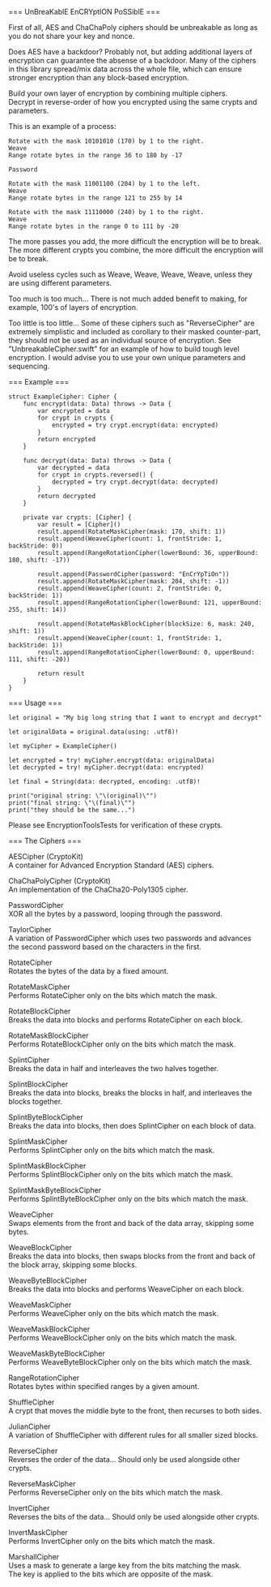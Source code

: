 === UnBreaKablE EnCRYptION PoSSiblE ===

First of all, AES and ChaChaPoly ciphers should be unbreakable as long as you do not share your key and nonce.<br />

Does AES have a backdoor? Probably not, but adding additional layers of encryption can guarantee the absense of a backdoor. Many of the ciphers in this library spread/mix data across the whole file, which can ensure stronger encryption than any block-based encryption.<br />

Build your own layer of encryption by combining multiple ciphers.<br />
Decrypt in reverse-order of how you encrypted using the same crypts and parameters.<br />

This is an example of a process:<br />

```
Rotate with the mask 10101010 (170) by 1 to the right.
Weave
Range rotate bytes in the range 36 to 180 by -17

Password

Rotate with the mask 11001100 (204) by 1 to the left.
Weave
Range rotate bytes in the range 121 to 255 by 14

Rotate with the mask 11110000 (240) by 1 to the right.
Weave
Range rotate bytes in the range 0 to 111 by -20
```

The more passes you add, the more difficult the encryption will be to break.<br />
The more different crypts you combine, the more difficult the encryption will be to break.<br />

Avoid useless cycles such as Weave, Weave, Weave, Weave, unless they are using different parameters.<br />

Too much is too much... There is not much added benefit to making, for example, 100's of layers of encryption.<br />

Too little is too little... Some of these ciphers such as "ReverseCipher" are extremely simplistic and included as corollary to their masked counter-part, they should not be used as an individual source of encryption. See "UnbreakableCipher.swift" for an example of how to build tough level encryption. I would advise you to use your own unique parameters and sequencing.<br />

=== Example ===

```
struct ExampleCipher: Cipher {
    func encrypt(data: Data) throws -> Data {
        var encrypted = data
        for crypt in crypts {
            encrypted = try crypt.encrypt(data: encrypted)
        }
        return encrypted
    }
    
    func decrypt(data: Data) throws -> Data {
        var decrypted = data
        for crypt in crypts.reversed() {
            decrypted = try crypt.decrypt(data: decrypted)
        }
        return decrypted
    }
    
    private var crypts: [Cipher] {
        var result = [Cipher]()
        result.append(RotateMaskCipher(mask: 170, shift: 1))
        result.append(WeaveCipher(count: 1, frontStride: 1, backStride: 0))
        result.append(RangeRotationCipher(lowerBound: 36, upperBound: 180, shift: -17))
        
        result.append(PasswordCipher(password: "EnCrYpTiOn"))
        result.append(RotateMaskCipher(mask: 204, shift: -1))
        result.append(WeaveCipher(count: 2, frontStride: 0, backStride: 1))
        result.append(RangeRotationCipher(lowerBound: 121, upperBound: 255, shift: 14))
        
        result.append(RotateMaskBlockCipher(blockSize: 6, mask: 240, shift: 1))
        result.append(WeaveCipher(count: 1, frontStride: 1, backStride: 1))
        result.append(RangeRotationCipher(lowerBound: 0, upperBound: 111, shift: -20))
        
        return result
    }
}
```

=== Usage ===

```
let original = "My big long string that I want to encrypt and decrypt"

let originalData = original.data(using: .utf8)!

let myCipher = ExampleCipher()

let encrypted = try! myCipher.encrypt(data: originalData)
let decrypted = try! myCipher.decrypt(data: encrypted)

let final = String(data: decrypted, encoding: .utf8)!

print("original string: \"\(original)\"")
print("final string: \"\(final)\"")
print("they should be the same...")
```


Please see EncryptionToolsTests for verification of these crypts.

=== The Ciphers ===

AESCipher (CryptoKit)<br />
A container for Advanced Encryption Standard (AES) ciphers.<br />

ChaChaPolyCipher (CryptoKit)<br />
An implementation of the ChaCha20-Poly1305 cipher.<br />

PasswordCipher<br />
XOR all the bytes by a password, looping through the password.<br />

TaylorCipher<br />
A variation of PasswordCipher which uses two passwords and advances the second password based on the characters in the first.<br />

RotateCipher<br />
Rotates the bytes of the data by a fixed amount.<br />

RotateMaskCipher<br />
Performs RotateCipher only on the bits which match the mask.<br />

RotateBlockCipher<br />
Breaks the data into blocks and performs RotateCipher on each block.<br />

RotateMaskBlockCipher<br />
Performs RotateBlockCipher only on the bits which match the mask.<br />

SplintCipher<br />
Breaks the data in half and interleaves the two halves together.<br />

SplintBlockCipher<br />
Breaks the data into blocks, breaks the blocks in half, and interleaves the blocks together.<br />

SplintByteBlockCipher<br />
Breaks the data into blocks, then does SplintCipher on each block of data.<br />

SplintMaskCipher<br />
Performs SplintCipher only on the bits which match the mask.<br />

SplintMaskBlockCipher<br />
Performs SplintBlockCipher only on the bits which match the mask.<br />

SplintMaskByteBlockCipher<br />
Performs SplintByteBlockCipher only on the bits which match the mask.<br />

WeaveCipher<br />
Swaps elements from the front and back of the data array, skipping some bytes.<br />

WeaveBlockCipher<br />
Breaks the data into blocks, then swaps blocks from the front and back of the block array, skipping some blocks.<br />

WeaveByteBlockCipher<br />
Breaks the data into blocks and performs WeaveCipher on each block.<br />

WeaveMaskCipher<br />
Performs WeaveCipher only on the bits which match the mask.<br />

WeaveMaskBlockCipher<br />
Performs WeaveBlockCipher only on the bits which match the mask.<br />

WeaveMaskByteBlockCipher<br />
Performs WeaveByteBlockCipher only on the bits which match the mask.<br />

RangeRotationCipher<br />
Rotates bytes within specified ranges by a given amount.<br />

ShuffleCipher<br />
A crypt that moves the middle byte to the front, then recurses to both sides.<br />

JulianCipher<br />
A variation of ShuffleCipher with different rules for all smaller sized blocks.<br />

ReverseCipher<br />
Reverses the order of the data... Should only be used alongside other crypts.<br />

ReverseMaskCipher<br />
Performs ReverseCipher only on the bits which match the mask.<br />

InvertCipher<br />
Reverses the bits of the data... Should only be used alongside other crypts.<br />

InvertMaskCipher<br />
Performs InvertCipher only on the bits which match the mask.<br />

MarshallCipher<br />
Uses a mask to generate a large key from the bits matching the mask.<br />
The key is applied to the bits which are opposite of the mask.<br />
